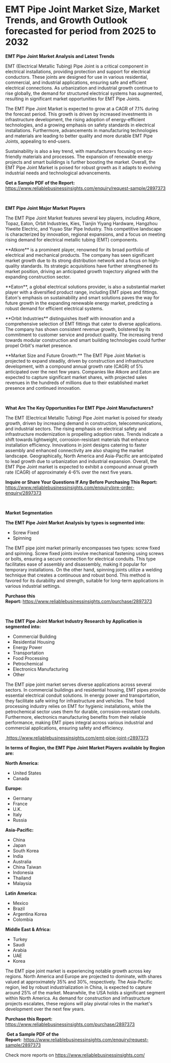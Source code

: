 <p><h1>EMT Pipe Joint Market Size, Market Trends, and Growth Outlook forecasted for period from 2025 to 2032</h1></p><p><strong>EMT Pipe Joint Market Analysis and Latest Trends</strong></p>
<p><p>EMT (Electrical Metallic Tubing) Pipe Joint is a critical component in electrical installations, providing protection and support for electrical conductors. These joints are designed for use in various residential, commercial, and industrial applications, ensuring safe and efficient electrical connections. As urbanization and industrial growth continue to rise globally, the demand for structured electrical systems has augmented, resulting in significant market opportunities for EMT Pipe Joints.</p><p>The EMT Pipe Joint Market is expected to grow at a CAGR of 7.1% during the forecast period. This growth is driven by increased investments in infrastructure development, the rising adoption of energy-efficient technologies, and a growing emphasis on safety standards in electrical installations. Furthermore, advancements in manufacturing technologies and materials are leading to better quality and more durable EMT Pipe Joints, appealing to end-users. </p><p>Sustainability is also a key trend, with manufacturers focusing on eco-friendly materials and processes. The expansion of renewable energy projects and smart buildings is further boosting the market. Overall, the EMT Pipe Joint Market is poised for robust growth as it adapts to evolving industrial needs and technological advancements.</p></p>
<p><strong>Get a Sample PDF of the Report:&nbsp;</strong> <a href="https://www.reliablebusinessinsights.com/enquiry/request-sample/2897373?utm_campaign=3353&utm_medium=2&utm_source=Github&utm_content=ia&utm_term=15032025&utm_id=emt-pipe-joint">https://www.reliablebusinessinsights.com/enquiry/request-sample/2897373</a></p>
<p>&nbsp;</p>
<p><strong>EMT Pipe Joint Major Market Players</strong></p>
<p><p>The EMT Pipe Joint Market features several key players, including Atkore, Topaz, Eaton, Orbit Industries, Kies, Tianjin Yiyang Hardware, Hangzhou Yiweite Electric, and Yuyao Star Pipe Industry. This competitive landscape is characterized by innovation, regional expansions, and a focus on meeting rising demand for electrical metallic tubing (EMT) components.</p><p>**Atkore** is a prominent player, renowned for its broad portfolio of electrical and mechanical products. The company has seen significant market growth due to its strong distribution network and a focus on high-quality standards. Its strategic acquisitions have further strengthened its market position, driving an anticipated growth trajectory aligned with the expanding construction sector.</p><p>**Eaton**, a global electrical solutions provider, is also a substantial market player with a diversified product range, including EMT pipes and fittings. Eaton's emphasis on sustainability and smart solutions paves the way for future growth in the expanding renewable energy market, predicting a robust demand for efficient electrical systems.</p><p>**Orbit Industries** distinguishes itself with innovation and a comprehensive selection of EMT fittings that cater to diverse applications. The company has shown consistent revenue growth, bolstered by its commitment to customer service and product quality. The increasing trend towards modular construction and smart building technologies could further propel Orbit's market presence.</p><p>**Market Size and Future Growth:** The EMT Pipe Joint Market is projected to expand steadily, driven by construction and infrastructure development, with a compound annual growth rate (CAGR) of 5% anticipated over the next few years. Companies like Atkore and Eaton are expected to capture significant market shares, with projected sales revenues in the hundreds of millions due to their established market presence and continued innovation.</p></p>
<p>&nbsp;</p>
<p><strong>What Are The Key Opportunities For EMT Pipe Joint Manufacturers?</strong></p>
<p><p>The EMT (Electrical Metallic Tubing) Pipe Joint market is poised for steady growth, driven by increasing demand in construction, telecommunications, and industrial sectors. The rising emphasis on electrical safety and infrastructure modernization is propelling adoption rates. Trends indicate a shift towards lightweight, corrosion-resistant materials that enhance installation efficiency. Innovations in joint designs catering to faster assembly and enhanced connectivity are also shaping the market landscape. Geographically, North America and Asia-Pacific are anticipated to lead growth due to urbanization and industrial expansion. Overall, the EMT Pipe Joint market is expected to exhibit a compound annual growth rate (CAGR) of approximately 4-6% over the next five years.</p></p>
<p><strong>Inquire or Share Your Questions If Any Before Purchasing This Report:</strong> <a href="https://www.reliablebusinessinsights.com/enquiry/pre-order-enquiry/2897373?utm_campaign=3353&utm_medium=2&utm_source=Github&utm_content=ia&utm_term=15032025&utm_id=emt-pipe-joint">https://www.reliablebusinessinsights.com/enquiry/pre-order-enquiry/2897373</a></p>
<p>&nbsp;</p>
<p><strong>Market Segmentation</strong></p>
<p><strong>The EMT Pipe Joint Market Analysis by types is segmented into:</strong></p>
<p><ul><li>Screw Fixed</li><li>Spinning</li></ul></p>
<p><p>The EMT pipe joint market primarily encompasses two types: screw fixed and spinning. Screw fixed joints involve mechanical fastening using screws or bolts, ensuring a secure connection for electrical conduits. This type facilitates ease of assembly and disassembly, making it popular for temporary installations. On the other hand, spinning joints utilize a welding technique that creates a continuous and robust bond. This method is favored for its durability and strength, suitable for long-term applications in various industrial settings.</p></p>
<p><strong>Purchase this Report:&nbsp;</strong><a href="https://www.reliablebusinessinsights.com/purchase/2897373?utm_campaign=3353&utm_medium=2&utm_source=Github&utm_content=ia&utm_term=15032025&utm_id=emt-pipe-joint">https://www.reliablebusinessinsights.com/purchase/2897373</a></p>
<p>&nbsp;</p>
<p><strong>The EMT Pipe Joint Market Industry Research by Application is segmented into:</strong></p>
<p><ul><li>Commercial Building</li><li>Residential Housing</li><li>Energy Power</li><li>Transportation</li><li>Food Processing</li><li>Petrochemical</li><li>Electronics Manufacturing</li><li>Other</li></ul></p>
<p><p>The EMT pipe joint market serves diverse applications across several sectors. In commercial buildings and residential housing, EMT pipes provide essential electrical conduit solutions. In energy power and transportation, they facilitate safe wiring for infrastructure and vehicles. The food processing industry relies on EMT for hygienic installations, while the petrochemical sector uses them for durable, corrosion-resistant conduits. Furthermore, electronics manufacturing benefits from their reliable performance, making EMT pipes integral across various industrial and commercial applications, ensuring safety and efficiency.</p></p>
<p><a href="https://www.reliablebusinessinsights.com/emt-pipe-joint-r2897373?utm_campaign=3353&utm_medium=2&utm_source=Github&utm_content=ia&utm_term=15032025&utm_id=emt-pipe-joint">&nbsp;https://www.reliablebusinessinsights.com/emt-pipe-joint-r2897373</a></p>
<p><strong>In terms of Region, the EMT Pipe Joint Market Players available by Region are:</strong></p>
<p>
    <p> <strong> North America: </strong>
        <ul>
            <li>United States</li>
            <li>Canada</li>
        </ul>
        </p> 
    <p> <strong> Europe: </strong>
        <ul>
            <li>Germany</li>
            <li>France</li>
            <li>U.K.</li>
            <li>Italy</li>
            <li>Russia</li>
        </ul>
        </p> 
    <p> <strong> Asia-Pacific: </strong>
        <ul>
            <li>China</li>
            <li>Japan</li>
            <li>South Korea</li>
            <li>India</li>
            <li>Australia</li>
            <li>China Taiwan</li>
            <li>Indonesia</li>
            <li>Thailand</li>
            <li>Malaysia</li>
        </ul>
        </p> 
    <p> <strong> Latin America: </strong>
        <ul>
            <li>Mexico</li>
            <li>Brazil</li>
            <li>Argentina Korea</li>
            <li>Colombia</li>
        </ul>
        </p> 
    <p> <strong> Middle East & Africa: </strong>
        <ul>
            <li>Turkey</li>
            <li>Saudi</li>
            <li>Arabia</li>
            <li>UAE</li>
            <li>Korea</li>
        </ul>
    </p>
    </p>
<p><p>The EMT pipe joint market is experiencing notable growth across key regions. North America and Europe are projected to dominate, with shares valued at approximately 35% and 30%, respectively. The Asia-Pacific region, led by robust industrialization in China, is expected to capture around 25% of the market. Meanwhile, the USA holds a significant segment within North America. As demand for construction and infrastructure projects escalates, these regions will play pivotal roles in the market's development over the next few years.</p></p>
<p><strong>Purchase this Report: </strong><a href="https://www.reliablebusinessinsights.com/purchase/2897373?utm_campaign=3353&utm_medium=2&utm_source=Github&utm_content=ia&utm_term=15032025&utm_id=emt-pipe-joint">https://www.reliablebusinessinsights.com/purchase/2897373</a></p>
<p>&nbsp;<strong>Get a Sample PDF of the Report:&nbsp;&nbsp;</strong><a href="https://www.reliablebusinessinsights.com/enquiry/request-sample/2897373?utm_campaign=3353&utm_medium=2&utm_source=Github&utm_content=ia&utm_term=15032025&utm_id=emt-pipe-joint">https://www.reliablebusinessinsights.com/enquiry/request-sample/2897373</a></p>
<p><strong></strong></p>
<p>Check more reports on <a href="https://www.reliablebusinessinsights.com/?utm_campaign=3353&utm_medium=2&utm_source=Github&utm_content=ia&utm_term=15032025&utm_id=emt-pipe-joint">https://www.reliablebusinessinsights.com/</a></p>